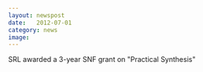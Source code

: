 ```yaml
---
layout: newspost
date:   2012-07-01
category: news
image: 
---
```


SRL awarded a 3-year SNF grant on "Practical Synthesis"